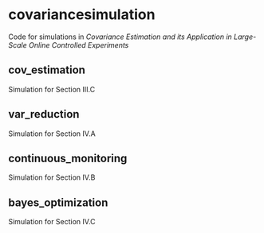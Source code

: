 # covariancesimulation
Code for simulations in *Covariance Estimation and its Application in Large-Scale Online Controlled Experiments*

## cov_estimation
Simulation for Section Ⅲ.C

## var_reduction
Simulation for Section Ⅳ.A

## continuous_monitoring
Simulation for Section Ⅳ.B

## bayes_optimization
Simulation for Section Ⅳ.C

